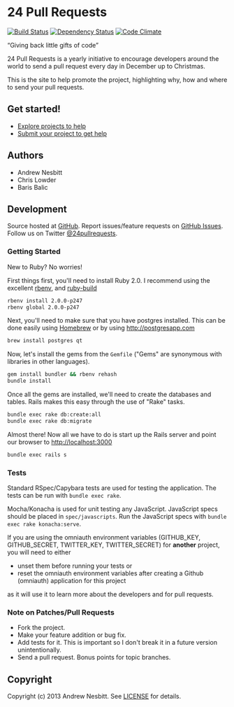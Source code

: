 # 24 Pull Requests

[![Build Status](https://secure.travis-ci.org/andrew/24pullrequests.png?branch=master)](https://travis-ci.org/andrew/24pullrequests) [![Dependency Status](https://gemnasium.com/andrew/24pullrequests.png)](https://gemnasium.com/andrew/24pullrequests) [![Code Climate](https://codeclimate.com/github/andrew/24pullrequests.png)](https://codeclimate.com/github/andrew/24pullrequests)

“Giving back little gifts of code”

24 Pull Requests is a yearly initiative to encourage developers around the world to send a pull request every day in December up to Christmas.

This is the site to help promote the project, highlighting why, how and where to send your pull requests.

## Get started!

* [Explore projects to help](http://24pullrequests.com/projects)
* [Submit your project to get help](http://24pullrequests.com/projects/new)

## Authors

* Andrew Nesbitt
* Chris Lowder
* Baris Balic

## Development

Source hosted at [GitHub](http://github.com/andrew/24pullrequests).
Report issues/feature requests on [GitHub Issues](http://github.com/andrew/24pullrequests/issues). Follow us on Twitter [@24pullrequests](https://twitter.com/24pullrequests).

### Getting Started

New to Ruby? No worries!

First things first, you'll need to install Ruby 2.0. I recommend using the excellent [rbenv](https://github.com/sstephenson/rbenv),
and [ruby-build](https://github.com/sstephenson/ruby-build)

```bash
rbenv install 2.0.0-p247
rbenv global 2.0.0-p247
```

Next, you'll need to make sure that you have postgres installed. This can be
done easily using [Homebrew](http://mxcl.github.com/homebrew/) or by using http://postgresapp.com

```bash
brew install postgres qt
```

Now, let's install the gems from the `Gemfile` ("Gems" are synonymous with libraries in other
languages).

```bash
gem install bundler && rbenv rehash
bundle install
```

Once all the gems are installed, we'll need to create the databases and
tables. Rails makes this easy through the use of "Rake" tasks.

```bash
bundle exec rake db:create:all
bundle exec rake db:migrate
```

Almost there! Now all we have to do is start up the Rails server and point
our browser to <http://localhost:3000>

```bash
bundle exec rails s
```

### Tests

Standard RSpec/Capybara tests are used for testing the application. The
tests can be run with `bundle exec rake`.

Mocha/Konacha is used for unit testing any JavaScript. JavaScript specs
should be placed in `spec/javascripts`. Run the JavaScript specs with
`bundle exec rake konacha:serve`.

If you are using the omniauth environment variables 
(GITHUB_KEY, GITHUB_SECRET, TWITTER_KEY, TWITTER_SECRET)
for **another** project, you will need to either
 * unset them before running your tests or
 * reset the omniauth environment variables after creating a Github (omniauth) application for this project

as it will use it to learn more about the developers and for pull requests.

### Note on Patches/Pull Requests

 * Fork the project.
 * Make your feature addition or bug fix.
 * Add tests for it. This is important so I don't break it in a future version unintentionally.
 * Send a pull request. Bonus points for topic branches.

## Copyright

Copyright (c) 2013 Andrew Nesbitt. See [LICENSE](https://github.com/andrew/24pullrequests/blob/master/LICENSE) for details.

